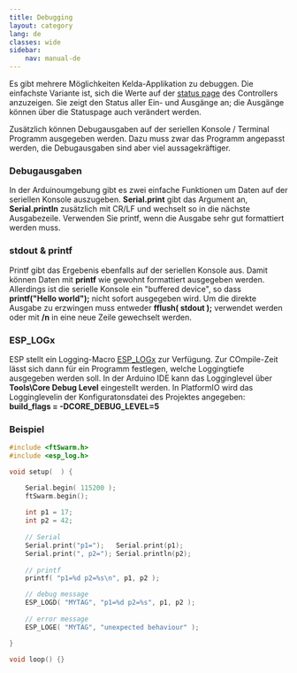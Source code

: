 ```yaml
---
title: Debugging
layout: category
lang: de
classes: wide
sidebar:
    nav: manual-de
---
```

Es gibt mehrere Möglichkeiten Kelda-Applikation zu debuggen. Die einfachste Variante ist, sich die Werte auf der [status page](/de/gettingstarted/WebUI) des Controllers anzuzeigen. Sie zeigt den Status aller Ein- und Ausgänge an; die Ausgänge können über die Statuspage auch verändert werden. 

Zusätzlich können Debugausgaben auf der seriellen Konsole / Terminal Programm ausgegeben werden. Dazu muss zwar das Programm angepasst werden, die Debugausgaben sind aber viel aussagekräftiger.


### Debugausgaben

In der Arduinoumgebung gibt es zwei einfache Funktionen um Daten auf der seriellen Konsole auszugeben. **Serial.print** gibt das Argument an, **Serial.println** zusätzlich mit CR/LF und wechselt so in die nächste Ausgabezeile. Verwenden Sie printf, wenn die Ausgabe sehr gut formattiert werden muss. 


### stdout & printf

Printf gibt das Ergebenis ebenfalls auf der seriellen Konsole aus. Damit können Daten mit **printf** wie gewohnt formattiert ausgegeben werden. Allerdings ist die serielle Konsole ein "buffered device", so dass **printf("Hello world");** nicht sofort ausgegeben wird. Um die direkte Ausgabe zu erzwingen muss entweder **fflush( stdout );** verwendet werden oder mit **/n** in eine neue Zeile gewechselt werden.


### ESP_LOGx

ESP stellt ein Logging-Macro [ESP_LOGx](https://docs.espressif.com/projects/esp-idf/en/latest/esp32/api-reference/system/log.html) zur Verfügung. Zur COmpile-Zeit lässt sich dann für ein Programm festlegen, welche Loggingtiefe ausgegeben werden soll. In der Arduino IDE kann das Logginglevel über **Tools\Core Debug Level** eingestellt werden. In PlatformIO wird das Logginglevelin der Konfiguratonsdatei des Projektes angegeben: **build_flags = -DCORE_DEBUG_LEVEL=5**


### Beispiel

```cpp
#include <ftSwarm.h>
#include <esp_log.h>

void setup(  ) {

	Serial.begin( 115200 );
	ftSwarm.begin();
	
	int p1 = 17;
	int p2 = 42;
	
	// Serial
	Serial.print("p1=");   Serial.print(p1);
	Serial.print(", p2="); Serial.println(p2);
	
	// printf
	printf( "p1=%d p2=%s\n", p1, p2 );

	// debug message
	ESP_LOGD( "MYTAG", "p1=%d p2=%s", p1, p2 );
	
	// error message
	ESP_LOGE( "MYTAG", "unexpected behaviour" );

}

void loop() {}
```
